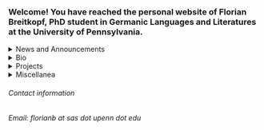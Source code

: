 ### Welcome! You have reached the personal website of Florian Breitkopf, PhD student in Germanic Languages and Literatures at the University of Pennsylvania. 

<details>
<summary>News and Announcements</summary>

coming soon

</details>

<details>
<summary>Bio</summary>

coming soon

</details>

<details>
<summary>Projects</summary>

coming soon

</details>

<details>
<summary>Miscellanea</summary>

coming soon

</details>



###### Contact information
###### Email: florianb at sas dot upenn dot edu

